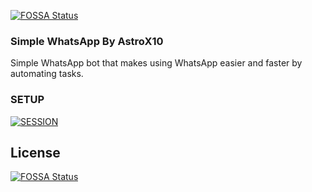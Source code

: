 [![FOSSA Status](https://app.fossa.com/api/projects/git%2Bgithub.com%2FAstroX10%2Fwhatsapp-bot.svg?type=shield)](https://app.fossa.com/projects/git%2Bgithub.com%2FAstroX10%2Fwhatsapp-bot?ref=badge_shield)

### Simple WhatsApp By AstroX10

<p>Simple WhatsApp bot that makes using WhatsApp easier and faster by automating tasks.</p>

### SETUP

<a href='https://fxoprisa.vercel.app' target="_blank"><img alt='SESSION' src='https://img.shields.io/badge/SESSION-100000?style=for-the-badge&logo=scan&logoColor=white&labelColor=black&color=black'/></a>


## License
[![FOSSA Status](https://app.fossa.com/api/projects/git%2Bgithub.com%2FAstroX10%2Fwhatsapp-bot.svg?type=large)](https://app.fossa.com/projects/git%2Bgithub.com%2FAstroX10%2Fwhatsapp-bot?ref=badge_large)